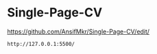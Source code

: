 # Single-Page-CV
https://github.com/AnsifMkr/Single-Page-CV/edit/
```url
http://127.0.0.1:5500/
```
